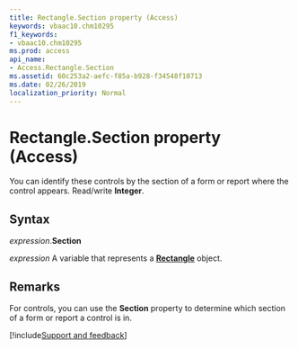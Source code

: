 ```yaml
---
title: Rectangle.Section property (Access)
keywords: vbaac10.chm10295
f1_keywords:
- vbaac10.chm10295
ms.prod: access
api_name:
- Access.Rectangle.Section
ms.assetid: 60c253a2-aefc-f85a-b928-f34548f10713
ms.date: 02/26/2019
localization_priority: Normal
---
```



# Rectangle.Section property (Access)

You can identify these controls by the section of a form or report where the control appears. Read/write **Integer**.


## Syntax

_expression_.**Section**

_expression_ A variable that represents a **[Rectangle](Access.Rectangle.md)** object.


## Remarks

For controls, you can use the **Section** property to determine which section of a form or report a control is in.



[!include[Support and feedback](~/includes/feedback-boilerplate.md)]